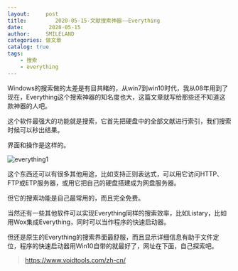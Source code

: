 ```yaml
---
layout:     post
title:         2020-05-15-文献搜索神器——Everything
date:        2020-05-15
author:     SMILELAND
categories: 做文章
catalog: true
tags:
    - 搜索
    - everything
---
```


Windows的搜索做的太差是有目共睹的，从win7到win10时代，我从08年用到了现在，Everything这个搜索神器的知名度也大，这篇文章就写给那些还不知道这款神器的人吧。

这个软件最强大的功能就是搜索，它首先把硬盘中的全部文献进行索引，我们搜索时候可以秒出结果。

界面和操作是这样的。

![everything1](https://i.loli.net/2020/05/15/XEh7i5KtwYgo8TQ.gif)

这个东西还可以有很多其他用途，比如支持正则表达式，可以用它访问HTTP、FTP或ETP服务器，或用它把自己的硬盘搭建成为网盘服务器。

但它的搜索功能是自己最常用的，而且完全免费。

当然还有一些其他软件可以实现Everything同样的搜索效率，比如Listary，比如用Wox集成Everything，同时可以当作程序的快速启动器。

但还是原生的Everything的搜索界面最舒服，而且显示详细信息有助于文件定位，程序的快速启动器用Win10自带的就最好了，网址在下面，自己探索吧。

> https://www.voidtools.com/zh-cn/
